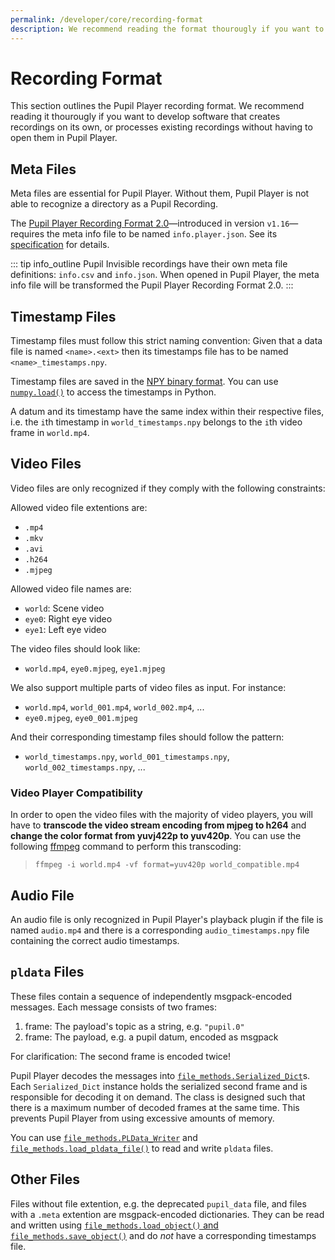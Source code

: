 ```yaml
---
permalink: /developer/core/recording-format
description: We recommend reading the format thourougly if you want to develop software that creates recordings on its own, or processes existing recordings without having to open them in Pupil Player.
---
```


# Recording Format

This section outlines the Pupil Player recording format. We recommend reading it
thourougly if you want to develop software that creates recordings on its own,
or processes existing recordings without having to open them in Pupil Player.

## Meta Files

Meta files are essential for Pupil Player. Without them, Pupil Player is not able to
recognize a directory as a Pupil Recording.

The [Pupil Player Recording Format 2.0](https://github.com/pupil-labs/pupil/blob/master/pupil_src/shared_modules/pupil_recording/README.md)—introduced in version `v1.16`—requires the meta info file to be named `info.player.json`.
See its [specification](https://github.com/pupil-labs/pupil/blob/master/pupil_src/shared_modules/pupil_recording/README.md) for details.

::: tip
<v-icon large color="info">info_outline</v-icon>
Pupil Invisible recordings have their own meta file definitions:
`info.csv` and `info.json`. When opened in Pupil Player, the meta info file
will be transformed the Pupil Player Recording Format 2.0.
:::

## Timestamp Files
Timestamp files must follow this strict naming convention:
Given that a data file is named `<name>.<ext>` then its timestamps file has to be named `<name>_timestamps.npy`.

Timestamp files are saved in the [NPY binary format](https://docs.scipy.org/doc/numpy/neps/npy-format.html). You can use [`numpy.load()`](https://docs.scipy.org/doc/numpy/reference/generated/numpy.load.html#numpy.load) to access the timestamps in Python.

A datum and its timestamp have the same index within their respective files, i.e. the `i`th timestamp in `world_timestamps.npy` belongs to the `i`th video frame in `world.mp4`.

## Video Files
Video files are only recognized if they comply with the following constraints:

Allowed video file extentions are:

- `.mp4`
- `.mkv`
- `.avi`
- `.h264`
- `.mjpeg`

Allowed video file names are:

- `world`: Scene video
- `eye0`: Right eye video
- `eye1`: Left eye video

The video files should look like:

- `world.mp4`, `eye0.mjpeg`, `eye1.mjpeg`

We also support multiple parts of video files as input. For instance:

- `world.mp4`, `world_001.mp4`, `world_002.mp4`, ...
- `eye0.mjpeg`, `eye0_001.mjpeg`

And their corresponding timestamp files should follow the pattern:

- `world_timestamps.npy`, `world_001_timestamps.npy`, `world_002_timestamps.npy`, ...

### Video Player Compatibility

In order to open the video files with the majority of video players, you will have to
**transcode the video stream encoding from mjpeg to h264** and **change the color format
from yuvj422p to yuv420p**. You can use the following [ffmpeg](https://ffmpeg.org/ "FFmpeg - software solution for recording, converting, and streaming audio and video")
command to perform this transcoding:
> `ffmpeg -i world.mp4 -vf format=yuv420p world_compatible.mp4`

## Audio File
An audio file is only recognized in Pupil Player's playback plugin if the file is named
`audio.mp4` and there is a corresponding `audio_timestamps.npy` file containing the
correct audio timestamps.

## `pldata` Files
These files contain a sequence of independently msgpack-encoded messages. Each message consists of two frames:
1. frame: The payload's topic as a string, e.g. `"pupil.0"`
2. frame: The payload, e.g. a pupil datum, encoded as msgpack

For clarification: The second frame is encoded twice!

Pupil Player decodes the messages into [`file_methods.Serialized_Dict`](https://github.com/pupil-labs/pupil/blob/315188dcfba9bef02a5b1d9a3770929d7510ae2f/pupil_src/shared_modules/file_methods.py#L209)s. Each `Serialized_Dict` instance holds the serialized second frame and is responsible for decoding it on demand. The class is designed such that there is a maximum number of decoded frames at the same time. This prevents Pupil Player from using excessive amounts of memory.

You can use [`file_methods.PLData_Writer`](https://github.com/pupil-labs/pupil/blob/315188dcfba9bef02a5b1d9a3770929d7510ae2f/pupil_src/shared_modules/file_methods.py#L138) and [`file_methods.load_pldata_file()`](https://github.com/pupil-labs/pupil/blob/315188dcfba9bef02a5b1d9a3770929d7510ae2f/pupil_src/shared_modules/file_methods.py#L111) to read and write `pldata` files.

## Other Files
Files without file extention, e.g. the deprecated `pupil_data` file, and files with a `.meta` extention are msgpack-encoded dictionaries. They can be read and written using [`file_methods.load_object()` and `file_methods.save_object()`](https://github.com/pupil-labs/pupil/blob/315188dcfba9bef02a5b1d9a3770929d7510ae2f/pupil_src/shared_modules/file_methods.py#L57-L87) and do *not* have a corresponding timestamps file.

